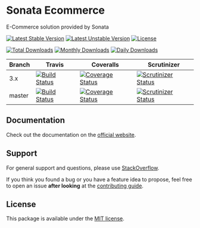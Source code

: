 <!--
DO NOT EDIT THIS FILE!

It's auto-generated by sonata-project/dev-kit package.
-->

# Sonata Ecommerce

E-Commerce solution provided by Sonata

[![Latest Stable Version](https://poser.pugx.org/sonata-project/ecommerce/v/stable)](https://packagist.org/packages/sonata-project/ecommerce)
[![Latest Unstable Version](https://poser.pugx.org/sonata-project/ecommerce/v/unstable)](https://packagist.org/packages/sonata-project/ecommerce)
[![License](https://poser.pugx.org/sonata-project/ecommerce/license)](https://packagist.org/packages/sonata-project/ecommerce)

[![Total Downloads](https://poser.pugx.org/sonata-project/ecommerce/downloads)](https://packagist.org/packages/sonata-project/ecommerce)
[![Monthly Downloads](https://poser.pugx.org/sonata-project/ecommerce/d/monthly)](https://packagist.org/packages/sonata-project/ecommerce)
[![Daily Downloads](https://poser.pugx.org/sonata-project/ecommerce/d/daily)](https://packagist.org/packages/sonata-project/ecommerce)

Branch | Travis | Coveralls | Scrutinizer |
------ | ------ | --------- | ----------- |
3.x   | [![Build Status][travis_stable_badge]][travis_stable_link]     | [![Coverage Status][coveralls_stable_badge]][coveralls_stable_link]     | [![Scrutinizer Status][scrutinizer_stable_badge]][scrutinizer_stable_link] |
master | [![Build Status][travis_unstable_badge]][travis_unstable_link] | [![Coverage Status][coveralls_unstable_badge]][coveralls_unstable_link] | [![Scrutinizer Status][scrutinizer_unstable_badge]][scrutinizer_unstable_link] |

## Documentation

Check out the documentation on the [official website](https://sonata-project.org/bundles/ecommerce).

## Support

For general support and questions, please use [StackOverflow](http://stackoverflow.com/questions/tagged/sonata).

If you think you found a bug or you have a feature idea to propose, feel free to open an issue
**after looking** at the [contributing guide](CONTRIBUTING.md).

## License

This package is available under the [MIT license](LICENSE).

[travis_stable_badge]: https://travis-ci.org/sonata-project/ecommerce.svg?branch=3.x
[travis_stable_link]: https://travis-ci.org/sonata-project/ecommerce
[travis_unstable_badge]: https://travis-ci.org/sonata-project/ecommerce.svg?branch=master
[travis_unstable_link]: https://travis-ci.org/sonata-project/ecommerce

[coveralls_stable_badge]: https://coveralls.io/repos/github/sonata-project/ecommerce/badge.svg?branch=3.x
[coveralls_stable_link]: https://coveralls.io/github/sonata-project/ecommerce?branch=3.x
[coveralls_unstable_badge]: https://coveralls.io/repos/github/sonata-project/ecommerce/badge.svg?branch=master
[coveralls_unstable_link]: https://coveralls.io/github/sonata-project/ecommerce?branch=master

[scrutinizer_stable_badge]: https://scrutinizer-ci.com/g/sonata-project/ecommerce/badges/quality-score.png?b=3.x
[scrutinizer_stable_link]: https://scrutinizer-ci.com/g/sonata-project/ecommerce/?branch=3.x
[scrutinizer_unstable_badge]: https://scrutinizer-ci.com/g/sonata-project/ecommerce/badges/quality-score.png?b=master
[scrutinizer_unstable_link]: https://scrutinizer-ci.com/g/sonata-project/ecommerce/?branch=master
